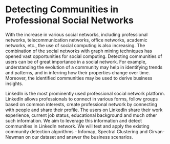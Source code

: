 # Detecting Communities in Professional Social Networks
With the increase in various social networks, including professional networks, telecommunication networks, office
networks, academic networks, etc., the use of social computing is also increasing. The combination of the social
networks with graph mining techniques has opened vast opportunities for social computing. Detecting communities
of users can be of great importance in a social network. For example, understanding the evolution of a community
may help in identifying trends and patterns, and in inferring how their properties change over time. Moreover, the
identified communities may be used to derive business insights.

LinkedIn is the most prominently used professional social network platform. LinkedIn allows professionals to
connect in various forms, follow groups based on common interests, create professional network by connecting with
people and share their profile. The users on LinkedIn share their work experience, current job status, educational
background and much other such information. We aim to leverage this information and detect communities in
LinkedIn network. We will test and apply the existing community detection algorithms - Infomap, Spectral
Clustering and Girvan-Newman on our dataset and answer the business scenarios.